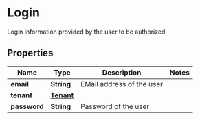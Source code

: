 

# Login

Login information provided by the user to be authorized 
## Properties

Name | Type | Description | Notes
------------ | ------------- | ------------- | -------------
**email** | **String** | EMail address of the user | 
**tenant** | [**Tenant**](Tenant.md) |  | 
**password** | **String** | Password of the user | 



